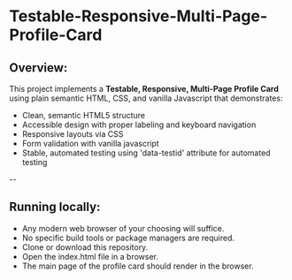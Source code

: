 # Testable-Responsive-Multi-Page-Profile-Card

## Overview:
This project implements a **Testable, Responsive, Multi-Page Profile Card** using plain semantic HTML, CSS, and vanilla Javascript that demonstrates:
- Clean, semantic HTML5 structure
- Accessible design with proper labeling and keyboard navigation
- Responsive layouts via CSS
- Form validation with vanilla javascript
- Stable, automated testing using 'data-testid' attribute for automated testing

--

## Running locally:

- Any modern web browser of your choosing will suffice.
- No specific build tools or package managers are required.
- Clone or download this repository.
- Open the index.html file in a browser.
- The main page of the profile card should render in the browser.




